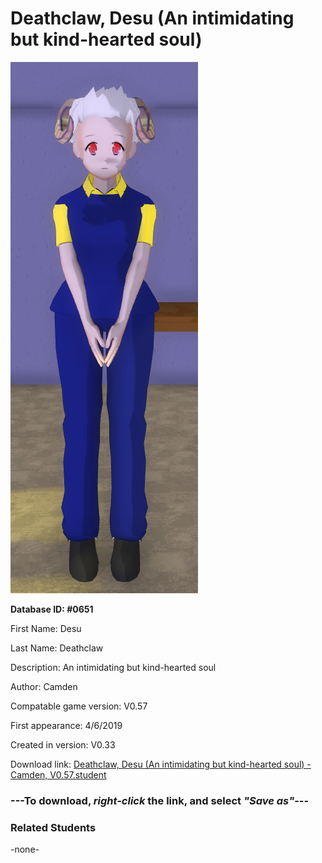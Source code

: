 # Deathclaw, Desu (An intimidating but kind-hearted soul)

<img src="../../Files/Images/Deathclaw, Desu (An intimidating but kind-hearted soul).png" title="Deathclaw, Desu (An intimidating but kind-hearted soul) - Camden, V0.57">

**Database ID: #0651**

First Name: Desu

Last Name: Deathclaw

Description: An intimidating but kind-hearted soul

Author: Camden

Compatable game version: V0.57

First appearance: 4/6/2019

Created in version: V0.33

Download link: <a href="https://raw.githubusercontent.com/Arbiter1223/Daigaku-Gurashi-Custom-Students/master/Files/Student%20Files/Deathclaw%2C%20Desu%20(An%20intimidating%20but%20kind-hearted%20soul)%20-%20Camden%2C%20V0.57.student">Deathclaw, Desu (An intimidating but kind-hearted soul) - Camden, V0.57.student</a>

### ---**To download, _right-click_ the link, and select _"Save as"_**---

### Related Students

-none-

